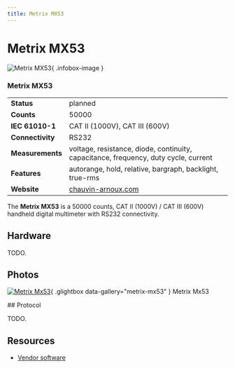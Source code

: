```yaml
---
title: Metrix MX53
---
```


# Metrix MX53

<div class="infobox" markdown>

![Metrix MX53](./img/Metrix_mx53.png){ .infobox-image }

### Metrix MX53

| | |
|---|---|
| **Status** | planned |
| **Counts** | 50000 |
| **IEC 61010-1** | CAT II (1000V), CAT III (600V) |
| **Connectivity** | RS232 |
| **Measurements** | voltage, resistance, diode, continuity, capacitance, frequency, duty cycle, current |
| **Features** | autorange, hold, relative, bargraph, backlight, true-rms |
| **Website** | [chauvin-arnoux.com](http://web.archive.org/web/20040111031000/http://www.chauvin-arnoux.com/produit/Famille_detail.asp?idFam=852&amp;idPole=1) |

</div>

The **Metrix MX53** is a 50000 counts, CAT II (1000V) / CAT III (600V) handheld digital multimeter with RS232 connectivity.

## Hardware

TODO.

## Photos

<div class="photo-grid" markdown>

[![Metrix Mx53](./img/Metrix_mx53.png)](./img/Metrix_mx53.png "Metrix Mx53"){ .glightbox data-gallery="metrix-mx53" }
<span class="caption">Metrix Mx53</span>

</div>
## Protocol

TODO.

## Resources
- [Vendor software](http://web.archive.org/web/20060319202158/http://www.chauvin-arnoux.com/produit/famille_liste.asp?idRub=1529&idpole=1)

